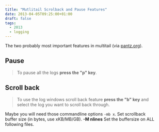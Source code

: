 ```yaml
---
title: "Mutlitail Scrolback and Pause Features"
date: 2013-04-05T09:25:00+01:00
draft: false
tags: 
  - 2013
  - logging
---
```


The two probably most important features in multitail (via [pantz.org](http://www.pantz.org/software/multitail/multitailconfig.html)).  

## Pause

> To pause all the logs **press the "p" key**. 

## Scroll back
> To use the log windows scroll back feature **press the "b" key** and select the log you want to scroll back through. 

Maybe you will need those commandline options `-mb x`. Set scrollback buffer size (in bytes, use xKB/MB/GB). 
**-M nlines**  Set the buffersize on ALL following files.
